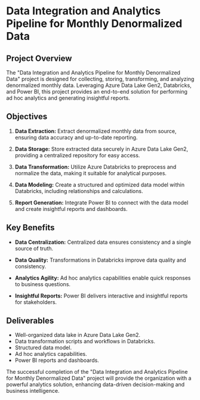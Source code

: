 # Data Integration and Analytics Pipeline for Monthly Denormalized Data

## Project Overview

The "Data Integration and Analytics Pipeline for Monthly Denormalized Data" project is designed  for collecting, storing, transforming, and analyzing denormalized monthly data. Leveraging Azure Data Lake Gen2, Databricks, and Power BI, this project provides an end-to-end solution for performing ad hoc analytics and generating insightful reports.

## Objectives

1. **Data Extraction:** Extract denormalized monthly data from source, ensuring data accuracy and up-to-date reporting.

2. **Data Storage:** Store extracted data securely in Azure Data Lake Gen2, providing a centralized repository for easy access.

3. **Data Transformation:** Utilize Azure Databricks to preprocess and normalize the data, making it suitable for analytical purposes.

4. **Data Modeling:** Create a structured and optimized data model within Databricks, including relationships and calculations.

5. **Report Generation:** Integrate Power BI to connect with the data model and create insightful reports and dashboards.

## Key Benefits

- **Data Centralization:** Centralized data ensures consistency and a single source of truth.

- **Data Quality:** Transformations in Databricks improve data quality and consistency.

- **Analytics Agility:** Ad hoc analytics capabilities enable quick responses to business questions.

- **Insightful Reports:** Power BI delivers interactive and insightful reports for stakeholders.

## Deliverables

- Well-organized data lake in Azure Data Lake Gen2.
- Data transformation scripts and workflows in Databricks.
- Structured data model.
- Ad hoc analytics capabilities.
- Power BI reports and dashboards.


The successful completion of the "Data Integration and Analytics Pipeline for Monthly Denormalized Data" project will provide the organization with a powerful analytics solution, enhancing data-driven decision-making and business intelligence.







